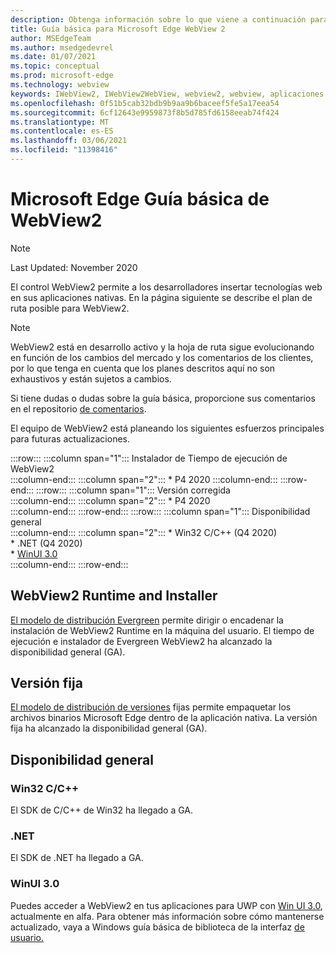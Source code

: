 ```yaml
---
description: Obtenga información sobre lo que viene a continuación para WebView2
title: Guía básica para Microsoft Edge WebView 2
author: MSEdgeTeam
ms.author: msedgedevrel
ms.date: 01/07/2021
ms.topic: conceptual
ms.prod: microsoft-edge
ms.technology: webview
keywords: IWebView2, IWebView2WebView, webview2, webview, aplicaciones de win32, win32, edge, ICoreWebView2, ICoreWebView2Host, control de explorador, html perimetral
ms.openlocfilehash: 0f51b5cab32bdb9b9aa9b6baceef5fe5a17eea54
ms.sourcegitcommit: 6cf12643e9959873f8b5d785fd6158eeab74f424
ms.translationtype: MT
ms.contentlocale: es-ES
ms.lasthandoff: 03/06/2021
ms.locfileid: "11398416"
---
```

# <a name="microsoft-edge-webview2-roadmap"></a>Microsoft Edge Guía básica de WebView2  

> [!NOTE]
> Last Updated: November 2020  

El control WebView2 permite a los desarrolladores insertar tecnologías web en sus aplicaciones nativas.  En la página siguiente se describe el plan de ruta posible para WebView2.  

> [!NOTE]
> WebView2 está en desarrollo activo y la hoja de ruta sigue evolucionando en función de los cambios del mercado y los comentarios de los clientes, por lo que tenga en cuenta que los planes descritos aquí no son exhaustivos y están sujetos a cambios.  

Si tiene dudas o dudas sobre la guía básica, proporcione sus comentarios en el repositorio [de comentarios][GithubMicrosoftedgeWebviewfeedbackMain].  

El equipo de WebView2 está planeando los siguientes esfuerzos principales para futuras actualizaciones.  

:::row:::
   :::column span="1":::
      Instalador de Tiempo de ejecución de WebView2  
   :::column-end:::
   :::column span="2":::
      *   P4 2020
   :::column-end:::
:::row-end:::
:::row:::
   :::column span="1":::
      Versión corregida  
   :::column-end:::
   :::column span="2":::
      *   P4 2020  
   :::column-end:::
:::row-end:::
:::row:::
   :::column span="1":::
      Disponibilidad general  
   :::column-end:::
   :::column span="2":::
      *   Win32 C/C++ \(Q4 2020\)  
      *   .NET \(Q4 2020\)  
      *   [WinUI 3.0][GithubMicrosoftUiXamlRoadmap]  
   :::column-end:::
:::row-end:::  

## <a name="webview2-runtime-and-installer"></a>WebView2 Runtime and Installer  

[El modelo de distribución Evergreen][ConceptDistributionEvergreenModel] permite dirigir o encadenar la instalación de WebView2 Runtime en la máquina del usuario.  El tiempo de ejecución e instalador de Evergreen WebView2 ha alcanzado la disponibilidad general \(GA\).  

## <a name="fixed-version"></a>Versión fija  

[El modelo de distribución de versiones][ConceptsDistributionFixedVersionModel] fijas permite empaquetar los archivos binarios Microsoft Edge dentro de la aplicación nativa.  La versión fija ha alcanzado la disponibilidad general \(GA\).  

## <a name="general-availability"></a>Disponibilidad general  

### <a name="win32-cc"></a>Win32 C/C++  

El SDK de C/C++ de Win32 ha llegado a GA.  

### <a name="net"></a>.NET  

El SDK de .NET ha llegado a GA. 

### <a name="winui-30"></a>WinUI 3.0  

Puedes acceder a WebView2 en tus aplicaciones para UWP con [Win UI 3.0][UwpToolkitsWinui3Index], actualmente en alfa.  Para obtener más información sobre cómo mantenerse actualizado, vaya a Windows guía básica de biblioteca de la interfaz [de usuario.][GithubMicrosoftUiXamlRoadmap]  

<!-- links -->  

[ConceptDistributionEvergreenModel]: ./concepts/distribution.md#evergreen-distribution-mode "Modelo de distribución evergreen: distribución de aplicaciones con WebView2 | Microsoft Docs"  
[ConceptsDistributionFixedVersionModel]: ./concepts/distribution.md#fixed-version-distribution-mode "Modelo de distribución de versiones fijas: distribución de aplicaciones con WebView2 | Microsoft Docs"  

[UwpToolkitsWinui3Index]: /uwp/toolkits/winui3/index "Windows Biblioteca de interfaz de usuario 3.0 Versión preliminar 1 (mayo de 2020) | Microsoft Docs"  

[GithubMicrosoftedgeWebviewfeedbackMain]: https://github.com/MicrosoftEdge/WebViewFeedback "Comentarios de WebView: MicrosoftEdge/WebViewFeedback | GitHub"  

[GithubMicrosoftUiXamlRoadmap]: https://github.com/microsoft/microsoft-ui-xaml/blob/master/docs/roadmap.md "Windows Guía básica de la biblioteca de la interfaz de usuario: microsoft/microsoft-ui-xaml | GitHub"  
